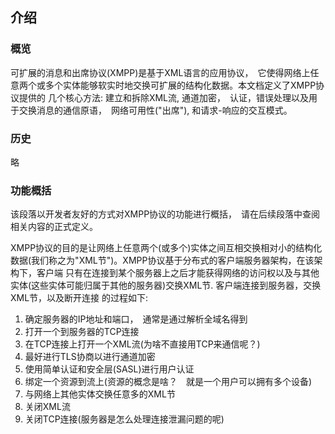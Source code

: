 ## 介绍

### 概览

可扩展的消息和出席协议(XMPP)是基于XML语言的应用协议，　它使得网络上任意两个或多个实体能够软实时地交换可扩展的结构化数据。本文档定义了XMPP协议提供的
几个核心方法: 建立和拆除XML流, 通道加密，　认证，错误处理以及用于交换消息的通信原语，　网络可用性("出席"), 和请求-响应的交互模式。

### 历史

略

### 功能概括

该段落以开发者友好的方式对XMPP协议的功能进行概括，　请在后续段落中查阅相关内容的正式定义。

XMPP协议的目的是让网络上任意两个(或多个)实体之间互相交换相对小的结构化数据(我们称之为"XML节")。XMPP协议基于分布式的客户端服务器架构，在该架构下，客户端
只有在连接到某个服务器上之后才能获得网络的访问权以及与其他实体(这些实体可能归属于其他的服务器)交换XML节. 客户端连接到服务器，交换XML节，以及断开连接
的过程如下:

1. 确定服务器的IP地址和端口，　通常是通过解析全域名得到
2. 打开一个到服务器的TCP连接
3. 在TCP连接上打开一个XML流(为啥不直接用TCP来通信呢？)
4. 最好进行TLS协商以进行通道加密
5. 使用简单认证和安全层(SASL)进行用户认证
6. 绑定一个资源到流上(资源的概念是啥？　就是一个用户可以拥有多个设备) 
7. 与网络上其他实体交换任意多的XML节
8. 关闭XML流
9. 关闭TCP连接(服务器是怎么处理连接泄漏问题的呢)


























